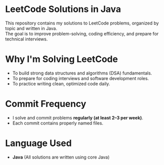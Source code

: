 # LeetCode Solutions in Java

This repository contains my solutions to LeetCode problems, organized by topic and written in Java.  
The goal is to improve problem-solving, coding efficiency, and prepare for technical interviews.

# Why I'm Solving LeetCode
- To build strong data structures and algorithms (DSA) fundamentals.
- To prepare for coding interviews and software development roles.
- To practice writing clean, optimized code daily.

# Commit Frequency
- I solve and commit problems **regularly (at least 2–3 per week)**.
- Each commit contains properly named files.

# Language Used
- **Java** (All solutions are written using core Java)
